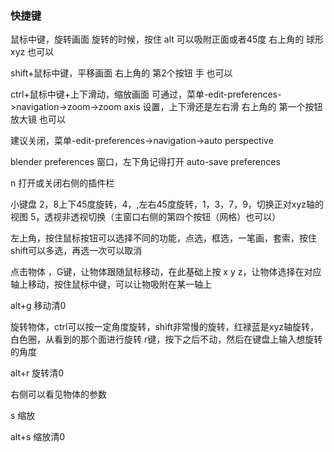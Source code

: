### 快捷键

鼠标中键，旋转画面
旋转的时候，按住 alt 可以吸附正面或者45度
右上角的 球形xyz 也可以

shift+鼠标中键，平移画面
右上角的 第2个按钮 手 也可以

ctrl+鼠标中键+上下滑动，缩放画面
可通过，菜单-edit-preferences->navigation->zoom->zoom axis 设置，上下滑还是左右滑
右上角的 第一个按钮 放大镜 也可以

建议关闭，菜单-edit-preferences->navigation->auto perspective

blender preferences 窗口，左下角记得打开 auto-save preferences

n 打开或关闭右侧的插件栏


小键盘 2，8上下45度旋转，4，,左右45度旋转，1，3，7，9，切换正对xyz轴的视图 5，透视非透视切换（主窗口右侧的第四个按钮（网格）也可以）

左上角，按住鼠标按钮可以选择不同的功能，点选，框选，一笔画，套索，按住shift可以多选，再选一次可以取消

点击物体 ，G键，让物体跟随鼠标移动，在此基础上按 x y z，让物体选择在对应轴上移动，按住鼠标中键，可以让物吸附在某一轴上

alt+g 移动清0

旋转物体，ctrl可以按一定角度旋转，shift非常慢的旋转，红禄蓝是xyz轴旋转，白色圈，从看到的那个面进行旋转
r键，按下之后不动，然后在键盘上输入想旋转的角度

alt+r 旋转清0

右侧可以看见物体的参数

s 缩放

alt+s 缩放清0